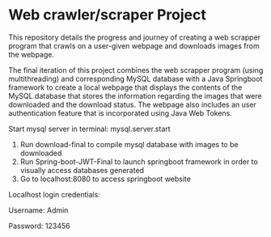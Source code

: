 # Web crawler/scraper Project

This repository details the progress and journey of creating a web scrapper program that crawls on a user-given webpage and downloads images from the webpage. 

The final iteration of this project combines the web scrapper program (using multithreading) and corresponding MySQL database with a Java Springboot framework to create a local webpage that displays the contents of the MySQL database that stores the information regarding the images that were downloaded and the download status. The webpage also includes an user authentication feature that is incorporated using Java Web Tokens.

Start mysql server in terminal: mysql.server.start 

1. Run download-final to compile mysql database with images to be downloaded
2. Run Spring-boot-JWT-Final to launch springboot framework in order to visually access databases generated
3. Go to localhost:8080 to access springboot website

Localhost login credentials:
  
  Username: Admin
  
  Password: 123456
